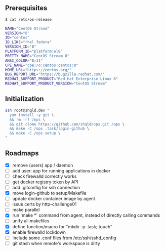 ## Prerequisites

```sh
$ cat /etc/os-release

NAME="CentOS Stream"
VERSION="8"
ID="centos"
ID_LIKE="rhel fedora"
VERSION_ID="8"
PLATFORM_ID="platform:el8"
PRETTY_NAME="CentOS Stream 8"
ANSI_COLOR="0;31"
CPE_NAME="cpe:/o:centos:centos:8"
HOME_URL="https://centos.org/"
BUG_REPORT_URL="https://bugzilla.redhat.com/"
REDHAT_SUPPORT_PRODUCT="Red Hat Enterprise Linux 8"
REDHAT_SUPPORT_PRODUCT_VERSION="CentOS Stream"
```

## Initialization

```sh
ssh root@shqld.dev "
  yum install -y git \
  && rm -rf /ops \
  && git clone https://github.com/shqld/ops.git /ops \
  && make -C /ops .task/login-github \
  && make -C /ops setup \
"
```

## Roadmaps

-   [x] remove (users) app / daemon
-   [ ] add user: app for running applications in docker
-   [ ] check firewalld correctly works
-   [ ] get docker registry token by API
-   [ ] add .gitconfig for ssh connection
-   [x] move login-github to setup/Makefile
-   [ ] update docker container image by agent
-   [ ] issue certs by http-challenge01
-   [ ] make parallel
-   [x] run 'make \*' command from agent, instead of directly calling commands
-   [ ] unify all makefiles
-   [x] define function/macro for "mkdir -p .task; touch"
-   [x] enable firewalld lockdown
-   [ ] Include some .conf files from /etc/ssh/sshd_config
-   [ ] git stash when remote's workspace is dirty
